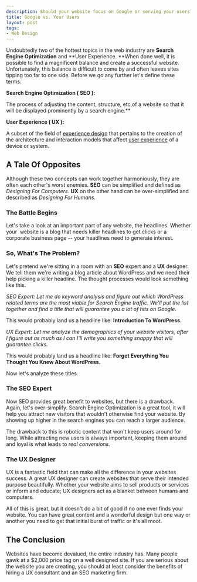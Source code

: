 ```yaml
--- 
description: Should your website focus on Google or serving your users? Let's compare the benifits and cost associated with SEO and UX Design.
title: Google vs. Your Users
layout: post
tags: 
- Web Design
---
```

Undoubtedly two of the hottest topics in the web industry are **Search Engine Optimization** and **User Experience. **When done well, it is possible to find a magnificent balance and create a successful website. Unfortunately, this balance is difficult to come by and often leaves sites tipping too far to one side. Before we go any further let's define these terms:

**Search Engine Optimization ( SEO ):**

The process of adjusting the content, structure, etc,of a website so that it will be displayed prominently by a search engine.**

**User Experience ( UX ):**

A subset of the field of <a title="Experience design" href="http://en.wikipedia.org/wiki/Experience_design">experience design</a> that pertains to the creation of the architecture and interaction models that affect <a title="User experience" href="http://en.wikipedia.org/wiki/User_experience">user experience</a> of a device or system.

## **A Tale Of Opposites**

Although these two concepts can work together harmoniously, they are often each other's worst enemies. **SEO** can be simplified and defined as *Designing For Computers.* **UX** on the other hand can be over-simplified and described as *Designing For Humans.*

### **The Battle Begins**

Let's take a look at an important part of any website, the headlines. Whether your  website is a blog that needs killer headlines to get clicks or a corporate business page -- your headlines need to generate interest.

### **So, What's The Problem?**

Let's pretend we're sitting in a room with an **SEO** expert and a **UX** designer. We tell them we're writing a blog article about WordPress and we need their help picking a killer headline. The thought processes would look something like this.

*SEO Expert: Let me do keyword analysis and figure out which WordPress related terms are the most viable for Search Engine traffic. We'll put the list together and find a title that will guarantee you a lot of hits on Google.*

This would probably land us a headline like: **Introduction To WordPress.**

*UX Expert: Let me analyze the demographics of your website visitors, after I figure out as much as I can I'll write you something snappy that will guarantee clicks.*

This would probably land us a headline like: **Forget Everything You Thought You Knew About WordPress.**

Now let's analyze these titles.

### **The SEO Expert**

Now SEO provides great benefit to websites, but there is a drawback. Again, let's over-simplify. Search Engine Optimization is a great tool, it will help you attract new visitors that wouldn't otherwise find your website. By showing up higher in the search engines you can reach a larger audience.

The drawback to this is robotic content that won't keep users around for long. While attracting new users is always important, keeping them around and loyal is what leads to *real conversions.*

### **The UX Designer**

UX is a fantastic field that can make all the difference in your websites success. A great UX designer can create websites that serve their intended purpose beautifully. Whether your website aims to sell products or services or inform and educate; UX designers act as a blanket between humans and computers.

All of this is great, but it doesn't do a bit of good if no one ever finds your website. You can have great content and a wonderful design but one way or another you need to get that initial burst of traffic or it's all moot.

## **The Conclusion**

Websites have become devalued, the entire industry has. Many people gawk at a $2,000 price tag on a well designed site. If you are serious about the website you are creating, you should at least consider the benefits of hiring a UX consultant and an SEO marketing firm.